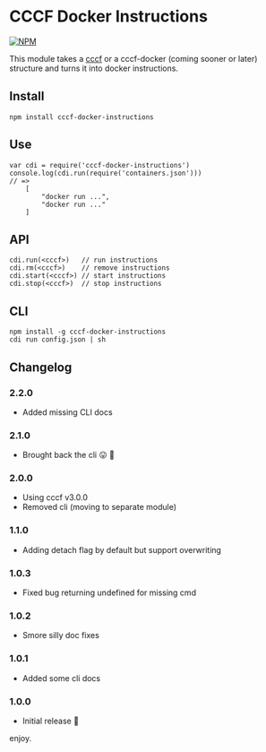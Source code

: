 # CCCF Docker Instructions

[![NPM](https://nodei.co/npm/cccf-docker-instructions.png?downloads=true&downloadRank=true&stars=true)](https://nodei.co/npm/cccf-docker-instructions/)

This module takes a [cccf](https://github.com/asbjornenge/cccf) or a cccf-docker (coming sooner or later) structure and turns it into docker instructions.

## Install

	npm install cccf-docker-instructions

## Use

	var cdi = require('cccf-docker-instructions')
	console.log(cdi.run(require('containers.json')))
	// =>
		[
			"docker run ...",
		 	"docker run ..."
		]

## API

	cdi.run(<cccf>)   // run instructions
	cdi.rm(<cccf>)    // remove instructions
	cdi.start(<cccf>) // start instructions
	cdi.stop(<cccf>)  // stop instructions

## CLI

	npm install -g cccf-docker-instructions
	cdi run config.json | sh

## Changelog

### 2.2.0

* Added missing CLI docs

### 2.1.0

* Brought back the cli :stuck_out_tongue: :see_no_evil:

### 2.0.0

* Using cccf v3.0.0
* Removed cli (moving to separate module)

### 1.1.0

* Adding detach flag by default but support overwriting

### 1.0.3

* Fixed bug returning undefined for missing cmd

### 1.0.2

* Smore silly doc fixes

### 1.0.1

* Added some cli docs

### 1.0.0

* Initial release :tada:

enjoy.
